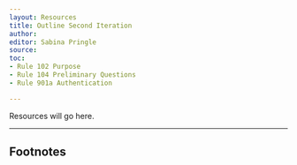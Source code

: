 ```yaml
---
layout: Resources
title: Outline Second Iteration
author:
editor: Sabina Pringle
source:
toc:
- Rule 102 Purpose
- Rule 104 Preliminary Questions
- Rule 901a Authentication

---
```


Resources will go here.

---

## Footnotes
